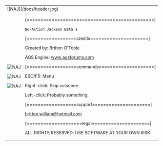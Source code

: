 <table>

<tr><td colspan=2>![NAJ](/docs/header.jpg)</td></tr>

<tr><td>

![NAJ](/docs/images/dojo.gif) 

![NAJ](/docs/images/hallway.gif) 

![NAJ](/docs/images/park.gif) 

</td>
<td>

[==============================================]

	No-Action Jackson Beta 1

[==================credits=====================]

Created by: Britton O'Toole


AGS Engine: www.agsforums.com

[==================commands====================]

ESC/F5:			Menu

Right-click: 		Skip cutscene

Left-click: 		Probably something

[==================support=====================]

britton.william@hotmail.com

[====================legal=====================]

ALL RIGHTS RESERVED.  USE SOFTWARE AT YOUR OWN RISK.

</td></tr>
</table>
